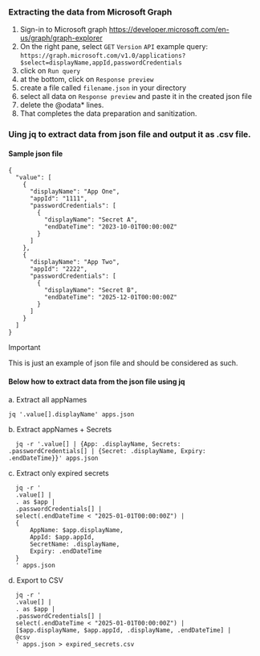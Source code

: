 
### Extracting the data from Microsoft Graph
1. Sign-in to Microsoft graph https://developer.microsoft.com/en-us/graph/graph-explorer
2. On the right pane, select ```GET``` ```Version``` ```API```
   example query: ```https://graph.microsoft.com/v1.0/applications?$select=displayName,appId,passwordCredentials```
3. click on ```Run query```
4. at the bottom, click on ```Response preview```
5. create a file called ```filename.json``` in your directory
6. select all data on ```Response preview``` and paste it in the created json file
7. delete the @odata* lines. 
8. That completes the data preparation and sanitization.

### Uing jq to extract data from json file and output it as .csv file.

#### Sample json file

```
{
  "value": [
    {
      "displayName": "App One",
      "appId": "1111",
      "passwordCredentials": [
        {
          "displayName": "Secret A",
          "endDateTime": "2023-10-01T00:00:00Z"
        }
      ]
    },
    {
      "displayName": "App Two",
      "appId": "2222",
      "passwordCredentials": [
        {
          "displayName": "Secret B",
          "endDateTime": "2025-12-01T00:00:00Z"
        }
      ]
    }
  ]
}
```
> [!IMPORTANT]
> This is just an example of json file and should be considered as such.

#### Below how to extract data from the json file using jq
a. Extract all appNames
   ```
   jq '.value[].displayName' apps.json
   ```
b. Extract appNames + Secrets
  ```
    jq -r '.value[] | {App: .displayName, Secrets: .passwordCredentials[] | {Secret: .displayName, Expiry: .endDateTime}}' apps.json
  ```

c. Extract only expired secrets
  ```
    jq -r '
    .value[] |
    . as $app |
    .passwordCredentials[] |
    select(.endDateTime < "2025-01-01T00:00:00Z") |
    {
        AppName: $app.displayName,
        AppId: $app.appId,
        SecretName: .displayName,
        Expiry: .endDateTime
    }
    ' apps.json
  ```

d. Export to CSV
  ```
    jq -r '
    .value[] |
    . as $app |
    .passwordCredentials[] |
    select(.endDateTime < "2025-01-01T00:00:00Z") |
    [$app.displayName, $app.appId, .displayName, .endDateTime] |
    @csv
    ' apps.json > expired_secrets.csv
  ```
